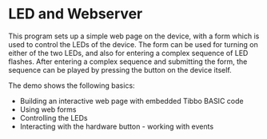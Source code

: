# LED and Webserver

This program sets up a simple web page on the device, with a form which is used to control the LEDs of the device. The form can be used for turning on either of the two LEDs, and also for entering a complex sequence of LED flashes. After entering a complex sequence and submitting the form, the sequence can be played by pressing the button on the device itself.

The demo shows the following basics:

- Building an interactive web page with embedded Tibbo BASIC code
- Using web forms
- Controlling the LEDs
- Interacting with the hardware button - working with events